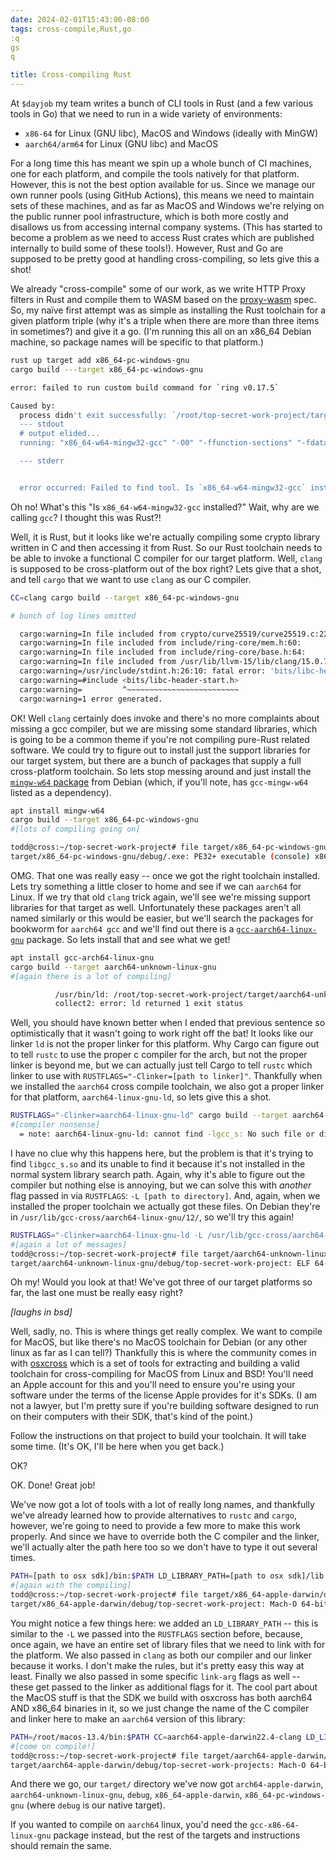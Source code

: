 ```yaml
---
date: 2024-02-01T15:43:00-08:00
tags: cross-compile,Rust,go
:q
gs
q

title: Cross-compiling Rust
---
```


At `$dayjob` my team writes a bunch of CLI tools in Rust (and a few various tools in Go) that we need to run in a wide variety of environments:

* `x86-64` for Linux (GNU libc), MacOS and Windows (ideally with MinGW)
* `aarch64/arm64` for Linux (GNU libc) and MacOS

For a long time this has meant we spin up a whole bunch of CI machines, one for each platform, and compile the tools natively for that platform. However, this is not the best option available for us.  Since we manage our own runner pools (using GitHub Actions), this means we need to maintain sets of these machines, and as far as MacOS and Windows we're relying on the public runner pool infrastructure, which is both more costly and disallows us from accessing internal company systems.  (This has started to become a problem as we need to access Rust crates which are published internally to build some of these tools!). However, Rust and Go are supposed to be pretty good at handling cross-compiling, so lets give this a shot!

We already "cross-compile" some of our work, as we write HTTP Proxy filters in Rust and compile them to WASM based on the [proxy-wasm](https://github.com/proxy-wasm/spec) spec. So, my naïve first attempt was as simple as installing the Rust toolchain for a given platform triple (why it's a triple when there are more than three items in sometimes?) and give it a go. (I'm running this all on an x86_64 Debian machine, so package names will be specific to that platform.)

```bash
rust up target add x86_64-pc-windows-gnu
cargo build ---target x86_64-pc-windows-gnu

error: failed to run custom build command for `ring v0.17.5`

Caused by:
  process didn't exit successfully: `/root/top-secret-work-project/target/debug/build/ring-9e2d74aa803932bf/build-script-build` (exit status: 1)
  --- stdout
  # output elided...
  running: "x86_64-w64-mingw32-gcc" "-O0" "-ffunction-sections" "-fdata-sections" "-gdwarf-2" "-fno-omit-frame-pointer" "-m64" "-I" "include" "-I" "/root/top-secret-work-project/target/x86_64-pc-windows-gnu/debug/build/ring-8250d53ba97b24ed/out" "-Wall" "-Wextra" "-fvisibility=hidden" "-std=c1x" "-pedantic" "-Wall" "-Wextra" "-Wbad-function-cast" "-Wcast-align" "-Wcast-qual" "-Wconversion" "-Wenum-compare" "-Wfloat-equal" "-Wformat=2" "-Winline" "-Winvalid-pch" "-Wmissing-field-initializers" "-Wmissing-include-dirs" "-Wnested-externs" "-Wredundant-decls" "-Wshadow" "-Wsign-compare" "-Wsign-conversion" "-Wstrict-prototypes" "-Wundef" "-Wuninitialized" "-Wwrite-strings" "-g3" "-DNDEBUG" "-o" "/home/todd/top-secret-work-project/target/x86_64-pc-windows-gnu/debug/build/ring-8250d53ba97b24ed/out/crypto/curve25519/curve25519.o" "-c" "crypto/curve25519/curve25519.c"

  --- stderr


  error occurred: Failed to find tool. Is `x86_64-w64-mingw32-gcc` installed?
```

Oh no! What's this "Is `x86_64-w64-mingw32-gcc` installed?" Wait, why are we calling `gcc`? I thought this was Rust?!

Well, it is Rust, but it looks like we're actually compiling some crypto library written in C and then accessing it from Rust. So our Rust toolchain needs to be able to invoke a functional C compiler for our target platform. Well, `clang` is supposed to be cross-platform out of the box right? Lets give that a shot, and tell `cargo` that we want to use `clang` as our C compiler.

```bash
CC=clang cargo build --target x86_64-pc-windows-gnu

# bunch of log lines omitted

  cargo:warning=In file included from crypto/curve25519/curve25519.c:22:
  cargo:warning=In file included from include/ring-core/mem.h:60:
  cargo:warning=In file included from include/ring-core/base.h:64:
  cargo:warning=In file included from /usr/lib/llvm-15/lib/clang/15.0.7/include/stdint.h:52:
  cargo:warning=/usr/include/stdint.h:26:10: fatal error: 'bits/libc-header-start.h' file not found
  cargo:warning=#include <bits/libc-header-start.h>
  cargo:warning=         ^~~~~~~~~~~~~~~~~~~~~~~~~~
  cargo:warning=1 error generated.
```

OK! Well `clang` certainly does invoke and there's no more complaints about missing a gcc compiler, but we are missing some standard libraries, which is going to be a common theme if you're not compiling pure-Rust related software. We could try to figure out to install just the support libraries for our target system, but there are a bunch of packages that supply a full cross-platform toolchain. So lets stop messing around and just install the [`mingw-w64` package](https://packages.debian.org/bookworm/mingw-w64) from Debian (which, if you'll note, has `gcc-mingw-w64` listed as a dependency).

```bash
apt install mingw-w64
cargo build --target x86_64-pc-windows-gnu
#[lots of compiling going on]

todd@cross:~/top-secret-work-project# file target/x86_64-pc-windows-gnu/debug/top-secret-work-project.exe
target/x86_64-pc-windows-gnu/debug/.exe: PE32+ executable (console) x86-64, for MS Windows, 21 sections
```

OMG. That one was really easy -- once we got the right toolchain installed. Lets try something a little closer to home and see if we can `aarch64` for Linux. If we try that old `clang` trick again, we'll see we're missing support libraries for that target as well.  Unfortunately these packages aren't all named similarly or this would be easier, but we'll search the packages for bookworm for `aarch64 gcc` and we'll find out there is a [`gcc-aarch64-linux-gnu`](https://packages.debian.org/bookworm/gcc-aarch64-linux-gnu) package. So lets install that and see what we get!

```bash
apt install gcc-arch64-linux-gnu
cargo build --target aarch64-unknown-linux-gnu
#[again there is a lot of compiling]

          /usr/bin/ld: /root/top-secret-work-project/target/aarch64-unknown-linux-gnu/debug/deps/frontdoor_ops-89e314a14d73e562.105y1p0cy3ffj42o.rcgu.o: error adding symbols: file in wrong format
          collect2: error: ld returned 1 exit status
```

Well, you should have known better when I ended that previous sentence so optimistically that it wasn't going to work right off the bat! It looks like our linker `ld` is not the proper linker for this platform. Why Cargo can figure out to tell `rustc` to use the proper c compiler for the arch, but not the proper linker is beyond me, but we can actually just tell Cargo to tell `rustc` which linker to use with `RUSTFLAGS="-Clinker=[path to linker]"`. Thankfully when we installed the `aarch64` cross compile toolchain, we also got a proper linker for that platform, `aarch64-linux-gnu-ld`, so lets give this a shot.


```bash
RUSTFLAGS="-Clinker=aarch64-linux-gnu-ld" cargo build --target aarch64-unknown-linux-gnu
#[compiler nonsense]
  = note: aarch64-linux-gnu-ld: cannot find -lgcc_s: No such file or directory
```

I have no clue why this happens here, but the problem is that it's trying to find `libgcc_s.so` and its unable to find it because it's not installed in the normal system library search path. Again, why it's able to figure out the compiler but nothing else is annoying, but we can solve this with _another_ flag passed in via `RUSTFLAGS`: `-L [path to directory]`. And, again, when we installed the proper toolchain we actually got these files. On Debian they're in `/usr/lib/gcc-cross/aarch64-linux-gnu/12/`, so we'll try this again!

```bash
RUSTFLAGS="-Clinker=aarch64-linux-gnu-ld -L /usr/lib/gcc-cross/aarch64-linux-gnu/12/" cargo build --target aarch64-unknown-linux-gnu
#[again a lot of messages]
todd@cross:~/top-secret-work-project# file target/aarch64-unknown-linux-gnu/debug/top-secret-work-project
target/aarch64-unknown-linux-gnu/debug/top-secret-work-project: ELF 64-bit LSB pie executable, ARM aarch64, version 1 (SYSV), dynamically linked, interpreter /lib/ld-linux-aarch64.so.1, with debug_info, not stripped
```

Oh my! Would you look at that! We've got three of our target platforms so far, the last one must be really easy right?

_[laughs in bsd]_

Well, sadly, no. This is where things get really complex. We want to compile for MacOS, but like there's no MacOS toolchain for Debian (or any other linux as far as I can tell?) Thankfully this is where the community comes in with [osxcross](https://github.com/tpoechtrager/osxcross) which is a set of tools for extracting and building a valid toolchain for cross-compiling for MacOS from Linux and BSD! You'll need an Apple account for this and you'll need to ensure you're using your software under the terms of the license Apple provides for it's SDKs. (I am not a lawyer, but I'm pretty sure if you're building software designed to run on their computers with their SDK, that's kind of the point.)

Follow the instructions on that project to build your toolchain. It will take some time. (It's OK, I'll be here when you get back.)

OK?

OK. Done! Great job!

We've now got a lot of tools with a lot of really long names, and thankfully we've already learned how to provide alternatives to `rustc` and `cargo`, however, we're going to need to provide a few more to make this work properly. And since we have to override both the C compiler and the linker, we'll actually alter the path here too so we don't have to type it out several times.

```bash
PATH=[path to osx sdk]/bin:$PATH LD_LIBRARY_PATH=[path to osx sdk]/lib:$LD_LIBRARY_PATH CC=x86_64-apple-darwin22.4-clang RUSTFLAGS="-Clinker=x64_64-apple-darwin22.4-clang -Clink-arg=-undefined -Clink-arg=dynamic_lookup" cargo build --target x86_64-apple-darwin
#[again with the compiling]
todd@cross:~/top-secret-work-project# file target/x86_64-apple-darwin/debug/top-secret-work-project
target/x86_64-apple-darwin/debug/top-secret-work-project: Mach-O 64-bit x86_64 executable, flags:<NOUNDEFS|DYLDLINK|TWOLEVEL|PIE|HAS_TLV_DESCRIPTORS>
```

You might notice a few things here: we added an `LD_LIBRARY_PATH` -- this is similar to the `-L` we passed into the `RUSTFLAGS` section before, because, once again, we have an entire set of library files that we need to link with for the platform. We also passed in `clang` as both our compiler and our linker because it works. I don't make the rules, but it's pretty easy this way at least. Finally we also passed in some specific `link-arg` flags as well -- these get passed to the linker as additional flags for it. The cool part about the MacOS stuff is that the SDK we build with osxcross has both aarch64 AND x86_64 binaries in it, so we just change the name of the C compiler and linker here to make an `aarch64` version of this library:

```bash
PATH=/root/macos-13.4/bin:$PATH CC=aarch64-apple-darwin22.4-clang LD_LIBRARY_PATH=/root/macos-13.4/lib:$LD_LIBRARY_PATH RUSTFLAGS="-Clinker=aarch64-apple-darwin22.4-clang -Clink-arg=-undefined -Clink-arg=dynamic_lookup" cargo build --target aarch64-apple-darwin
#[come on compile!]
todd@cross:~/top-secret-work-project# file target/aarch64-apple-darwin/debug/top-secret-work-project
target/aarch64-apple-darwin/debug/top-secret-work-projects: Mach-O 64-bit arm64 executable, flags:<NOUNDEFS|DYLDLINK|TWOLEVEL|PIE|HAS_TLV_DESCRIPTORS>
```

And there we go, our `target/` directory we've now got `arch64-apple-darwin`, `aarch64-unknown-linux-gnu`, `debug`, `x86_64-apple-darwin`, `x86_64-pc-windows-gnu` (where `debug` is our native target).

If you wanted to compile on `aarch64` linux, you'd need the `gcc-x86-64-linux-gnu` package instead, but the rest of the targets and instructions should remain the same.
